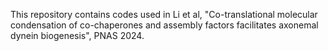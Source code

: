 This repository contains codes used in Li et al, "Co-translational molecular condensation of co-chaperones and assembly factors facilitates axonemal dynein biogenesis", PNAS 2024.
